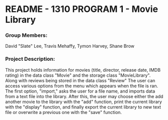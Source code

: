 # README - 1310 PROGRAM 1 - Movie Library

### Group Members: 
David "Slate" Lee,
Travis Mehaffy,
Tymon Harvey,
Shane Brow

### Project Description:
This project holds information for movies (title,
director, release date, IMDB rating) in the data
class "Movie" and the storage class "MovieLibrary". 
Along with reviews being stored in the data class "Review"
The user can access various options from the menu
which appears when the file is ran. The first option,
"import," asks the user for a file name, and imports
data from a text file into the library. After this,
the user may choose either the add another movie to
the library with the "add" function, print the
current library with the "display" function, and
finally export the current library to new text file
or overwrite a previous one with the "save" function.
